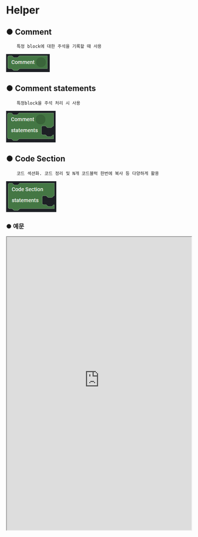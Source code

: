 # Helper

## ● Comment

        특정 block에 대한 주석을 기록할 때 사용

![](../img/assets/image%20%28221%29.png)

## ● Comment statements

        특정block을 주석 처리 시 사용

![](../img/assets/image%20%28230%29.png)

## ● Code Section

        코드 섹션화. 코드 정리 및 N개 코드블럭 한번에 복사 등 다양하게 활용

![](../img/assets/image%20%28299%29.png)

### ● 예문

<iframe
    src="https://d1sxhpvag16wqc.cloudfront.net/v3.1.0/helper/helper_comments"
    name="프레임 이름"
    width="100%"
    height="800px"
    allow=""
    sandbox="allow-scripts allow-same-origin" />
<div class="display-pdf">
    <p><img src="../img/assets/image%20%28459%29.png" alt="" /></p>
    <p><img src="../img/assets/image%20%28382%29.png" alt="" /></p>
</div>

### ● 결과

```text
{
  "result": {
    "message": "Welcome to Synctree!"
  }
}
```

## ● Injection Origin

        Request의 Header/Body Parameter 값 덮어쓰기

![](../img/assets/image%20%28304%29.png)

### ● 예문

<iframe
    src="https://d1sxhpvag16wqc.cloudfront.net/v3.1.0/helper/helper_injection_origin"
    name="프레임 이름"
    width="100%"
    height="800px"
    allow=""
    sandbox="allow-scripts allow-same-origin" />

### ● 결과

```text
{
  "result": {
    "request": {
      "header": {
        "X-SYNCTREE-PLAN-ENVIRONMENT": "dev",
        "X-SYNCTREE-REVISION-ID": "d64fcdaa95927264a331a2fe4bb856ec9380cb103e5b4f86bd7f5f796c9c5d55",
        "X-SYNCTREE-BIZUNIT-VERSION": "1.0",
        "X-SYNCTREE-PLAN-ID": "983b3200f0fb97bd8856235fb5a26dea7fb75bd8154314aa8758f4f2777a0a35",
        "X-SYNCTREE-PLAN-TEST-MODE": "bizunit",
        "CLIENTID": "Ntuple",
        "CONTENT-TYPE": "application/json",
        "USER-AGENT": "GuzzleHttp/6.3.1 curl/7.58.0 PHP/7.3.19-1+ubuntu18.04.1+deb.sury.org+1",
        "X-AMZN-TRACE-ID": "Root=1-61419738-3559f9b372168fe32c401880",
        "HOST": "seoul.synctreengine.com:8443",
        "X-FORWARDED-PORT": "8443",
        "X-FORWARDED-PROTO": "https",
        "X-FORWARDED-FOR": "13.209.187.36",
        "CONTENT-LENGTH": "2",
        "INJECTED-VALUE": "Synctree"
      },
      "body": {
        "injection": "Ntuple"
      }
    }
  }
}
```

## ● Dictionary

        사전등록 후, 값 호출

![](../img/assets/image%20%28293%29.png)

### ● 예문

<iframe
    src="https://d1sxhpvag16wqc.cloudfront.net/v3.1.0/helper/helper_dictionary"
    name="프레임 이름"
    width="100%"
    height="800px"
    allow=""
    sandbox="allow-scripts allow-same-origin" />

### ● 결과

```text
{
  "result": {
    "currentEnvironment": "dev"
  }
}
```
